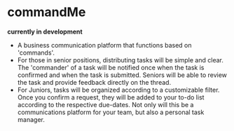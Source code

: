 # commandMe

**currently in development**

* A business communication platform that functions based on 'commands'.
* For those in senior positions, distributing tasks will be simple and clear. The 'commander' of a task will be notified once when the task is confirmed and when the task is submitted. Seniors will be able to review the task and provide feedback directly on the thread.
* For Juniors, tasks will be organized according to a customizable filter. Once you confirm a request, they will be added to your to-do list according to the respective due-dates. Not only will this be a communications platform for your team, but also a personal task manager.
